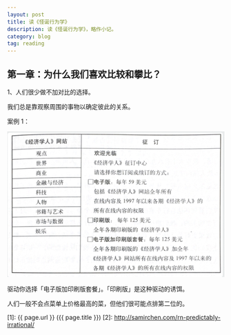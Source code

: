 ```yaml
---
layout: post
title: 读《怪诞行为学》
description: 读《怪诞行为学》，略作小记。
category: blog
tag: reading
---
```


## 第一章：为什么我们喜欢比较和攀比？

1、人们很少做不加对比的选择。

我们总是靠观察周围的事物以确定彼此的关系。

案例 1：

![image](../../images/rn-predictably-irrational/compare-bait.png)

驱动你选择「电子版加印刷版套餐」。「印刷版」是这种驱动的诱饵。

人们一般不会点菜单上价格最高的菜，但他们很可能点排第二位的。



[SamirChen]: http://www.samirchen.com "SamirChen"
[1]: {{ page.url }} ({{ page.title }})
[2]: http://samirchen.com/rn-predictably-irrational/
